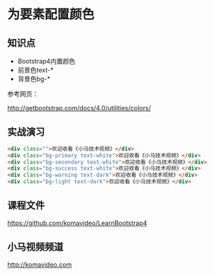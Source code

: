 为要素配置颜色
=============

## 知识点

* Bootstrap4内置颜色
* 前景色text-*
* 背景色bg-*

参考网页：

http://getbootstrap.com/docs/4.0/utilities/colors/

## 实战演习

~~~html
<div class="">欢迎收看《小马技术视频》</div>
<div class="bg-primary text-white">欢迎收看《小马技术视频》</div>
<div class="bg-secondary text-white">欢迎收看《小马技术视频》</div>
<div class="bg-success text-white">欢迎收看《小马技术视频》</div>
<div class="bg-warning text-dark">欢迎收看《小马技术视频》</div>
<div class="bg-light text-dark">欢迎收看《小马技术视频》</div>
~~~

## 课程文件

https://github.com/komavideo/LearnBootstrap4

## 小马视频频道

http://komavideo.com
